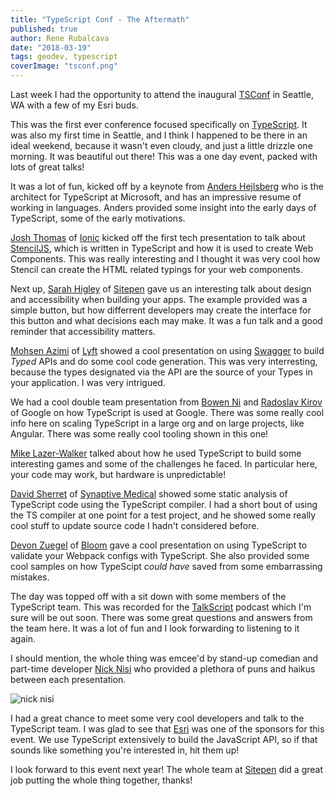 ```yaml
---
title: "TypeScript Conf - The Aftermath"
published: true
author: Rene Rubalcava
date: "2018-03-19"
tags: geodev, typescript
coverImage: "tsconf.png"
---
```


Last week I had the opportunity to attend the inaugural [TSConf](https://tsconf.io/) in Seattle, WA with a few of my Esri buds.

This was the first ever conference focused specifically on [TypeScript](http://www.typescriptlang.org/). It was also my first time in Seattle, and I think I happened to be there in an ideal weekend, because it wasn't even cloudy, and just a little drizzle one morning. It was beautiful out there! This was a one day event, packed with lots of great talks!

It was a lot of fun, kicked off by a keynote from [Anders Hejlsberg](https://twitter.com/ahejlsberg) who is the architect for TypeScript at Microsoft, and has an impressive resume of working in languages. Anders provided some insight into the early days of TypeScript, some of the early motivations.

[Josh Thomas](https://twitter.com/jthoms1) of [Ionic](https://ionicframework.com/) kicked off the first tech presentation to talk about [StencilJS](https://stenciljs.com/), which is written in TypeScript and how it is used to create Web Components. This was really interesting and I thought it was very cool how Stencil can create the HTML related typings for your web components.

Next up, [Sarah Higley](https://twitter.com/codingchaos) of [Sitepen](https://www.sitepen.com/) gave us an interesting talk about design and accessibility when building your apps. The example provided was a simple button, but how differrent developers may create the interface for this button and what decisions each may make. It was a fun talk and a good reminder that accessibility matters.

[Mohsen Azimi](https://twitter.com/mohsen____) of [Lyft](https://www.lyft.com/) showed a cool presentation on using [Swagger](https://swagger.io/) to build _Typed_ APIs and do some cool code generation. This was very interresting, because the types designated via the API are the source of your Types in your application. I was very intrigued.

We had a cool double team presentation from [Bowen Ni](https://github.com/bowenni) and [Radoslav Kirov](https://twitter.com/radokirov) of Google on how TypeScript is used at Google. There was some really cool info here on scaling TypeScript in a large org and on large projects, like Angular. There was some really cool tooling shown in this one!

[Mike Lazer-Walker](https://twitter.com/lazerwalker) talked about how he used TypeScript to build some interesting games and some of the challenges he faced. In particular here, your code may work, but hardware is unpredictable!

[David Sherret](https://twitter.com/davidsherret) of [Synaptive Medical](https://www.synaptivemedical.com/) showed some static analysis of TypeScript code using the TypeScript compiler. I had a short bout of using the TS compiler at one point for a test project, and he showed some really cool stuff to update source code I hadn't considered before.

[Devon Zuegel](https://twitter.com/devonzuegel) of [Bloom](https://bloom.co/) gave a cool presentation on using TypeScript to validate your Webpack configs with TypeScript. She also provided some cool samples on how TypeScipt _could have_ saved from some embarrassing mistakes.

The day was topped off with a sit down with some members of the TypeScript team. This was recorded for the [TalkScript](https://twitter.com/talkscript) podcast which I'm sure will be out soon. There was some great questions and answers from the team here. It was a lot of fun and I look forwarding to listening to it again.

I should mention, the whole thing was emcee'd by stand-up comedian and part-time developer [Nick Nisi](https://twitter.com/nicknisi) who provided a plethora of puns and haikus between each presentation.

![nick nisi](images/tsconf_emcee-1024x625.jpg)

I had a great chance to meet some very cool developers and talk to the TypeScript team. I was glad to see that [Esri](https://twitter.com/esricareers) was one of the sponsors for this event. We use TypeScript extensively to build the JavaScript API, so if that sounds like something you're interested in, hit them up!

I look forward to this event next year! The whole team at [Sitepen](https://twitter.com/sitepen) did a great job putting the whole thing together, thanks!
